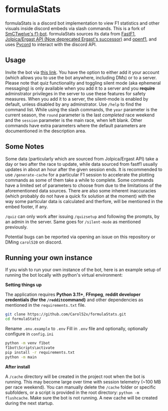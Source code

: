 # formulaStats

formulaStats is a discord bot implementation to view F1 statistics and other visuals inside discord embeds via slash commands. This is a fork of [SmCTwelve's f1-bot](https://github.com/SmCTwelve/f1-bot). formulaStats sources its data from [FastF1](https://github.com/theOehrly/Fast-F1), [Jolpica/Ergast API (Now deprecated Ergast's successor)](https://github.com/jolpica/jolpica-f1) and [openf1](https://github.com/br-g/openf1), and uses [Pycord](https://github.com/Pycord-Development/pycord) to interact with the discord API.


## Usage

Invite the bot via [this link](https://discord.com/oauth2/authorize?client_id=1290361750520070225). You have the option to either add it your account (which allows you to use the bot anywhere, including DMs) or to a server. Please note that quiz functionality and toggling silent mode (aka ephemeral messaging) is only available when you add it to a server and you **require** adminstrator privileges in the server to use these features for safety measures. When you add it to a server, the silent-mode is enabled by default, unless disabled by any adminstrator. Use `/help` to find the command list. While using the slash commands, the  `year` parameter is the current season, the `round` parameter is the last *completed* race weekend and the `session` parameter is the main race, when left blank. Other commands have extra parameters where the default parameters are documentioned in the description area. 

## Some Notes

Some data (particularly which are sourced from Jolpica/Ergast API) take a day or two after the race to update, while data sourced from fastf1 usually updates in about an hour after the given session ends. It is recommended to use `/generate-cache` for a particular F1 session to accelerate the plotting commands as some of them take a while to complete. Some commands have a limited set of parameters to choose from due to the limitations of the aforementioned data sources. There are also some inherent inaccuracies (which probably do not have a quick fix solution at the moment) with the way some particular data is calculated and therfore, will be mentioned in the embed footer, if any. 

`/quiz` can only work after issuing `/quizsetup` and following the prompts, by an admin in the server. Same goes for `/silent-mode` as mentioned previously.

Potential bugs can be reported via opening an issue on this repository or DMing `carol520` on discord.



## Running your own instance

If you wish to run your own instance of the bot, here is an example setup of running the bot locally with python's virtual environment:

**Setting things up**

The application requires **Python 3.11+**, **FFmpeg**, **reddit developer credentials (for the `/reddit`command)** and other dependencies as mentioned in the `requirements.txt` file.

```bash
git clone https://github.com/Carol52x/formulaStats.git
cd formulaStats/
````

Rename `.env.example` to `.env`
Fill in `.env` file and optionally, optionally configure in `config.ini`

```bash
python -m venv f1bot 
f1bot\Scripts\activate
pip install -r requirements.txt
python -m main
```

**After install**

A `/cache` directory will be created in the project root when the bot is running. This may become large over time with session telemetry (~100 MB per race weekend). You can manually delete the `/cache` folder or specific subfolders, or a script is provided in the root directory: `python -m flushcache`. Make sure the bot is not running. A new cache will be created during the next startup.





